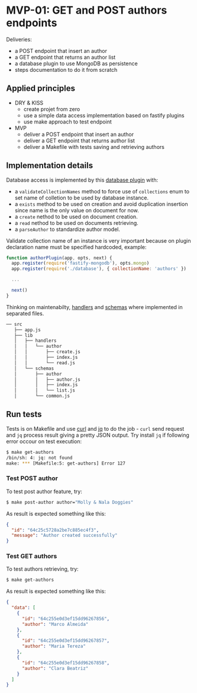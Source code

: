 # MVP-01: GET and POST authors endpoints

Deliveries:

 * a POST endpoint that insert an author
 * a GET endpoint that returns an author list
 * a database plugin to use MongoDB as persistence
 * steps documentation to do it from scratch

## Applied principles

 * DRY & KISS
   * create projet from zero
   * use a simple data access implementation based on fastify plugins
   * use make approach to test endpoint
 * MVP
   * deliver a POST endpoint that insert an author
   * deliver a GET endpoint that returns author list
   * deliver a Makefile with tests saving and retrieving authors

## Implementation details

Database access is implemented by this [database plugin](../../src/plugins/database.js) with:

 * a `validateCollectionNames` method to force use of `collections` enum to set name of colletion to be used by database instance.
 * a `exists` method to be used on creation and avoid duplication insertion since name is the only value on document for now.
 * a `create` nethod to be used on document creation.
 * a `read` nethod to be used on documents retrieving.
 * a `parseAuthor` to standardize author model.

Validate collection name of an instance is very important because on plugin declaration name must be specified hardcoded, example:

``` javascript
function authorPlugin(app, opts, next) {
  app.register(require('fastify-mongodb'), opts.mongo)
  app.register(require('./database'), { collectionName: 'authors' })

  ...

  next()
}
```

Thinking on maintenabilty, [handlers](../../src/lib/handlers/author/) and [schemas](../../src/lib/schemas/author/) where implemented in separated files.

``` bash
── src
   ├── app.js
   ├── lib
   │   ├── handlers
   │   │   └── author
   │   │       ├── create.js
   │   │       ├── index.js
   │   │       └── read.js
   │   └── schemas
   │       ├── author
   │       │   ├── author.js
   │       │   ├── index.js
   │       │   └── list.js
   │       └── common.js
```

## Run tests

Tests is on Makefile and use [curl](https://curl.se/) and [jq](https://jqlang.github.io/jq/) to do the job - `curl` send request and `jq` process result giving a pretty JSON output. Try install `jq` if following error occour on test execution:

``` bash
$ make get-authors
/bin/sh: 4: jq: not found
make: *** [Makefile:5: get-authors] Error 127
```

### Test POST author

To test post author feature, try:

``` bash
$ make post-author author="Molly & Nala Doggies"
```

As result is expected something like this:

``` json
{
  "id": "64c25c5728a2be7c885ec4f3",
  "message": "Author created successfully"
}
```

### Test GET authors

To test authors retrieving, try:

``` bash
$ make get-authors
```

As result is expected something like this:

``` json
{
  "data": [
    {
      "id": "64c255e0d3ef15dd96267856",
      "author": "Marco Almeida"
    },
    {
      "id": "64c255e0d3ef15dd96267857",
      "author": "Maria Tereza"
    },
    {
      "id": "64c255e0d3ef15dd96267858",
      "author": "Clara Beatriz"
    }
  ]
}
```
